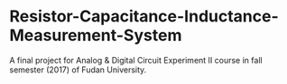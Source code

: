 # Resistor-Capacitance-Inductance-Measurement-System
A final project for Analog &amp; Digital Circuit Experiment II course in fall semester (2017) of Fudan University.
